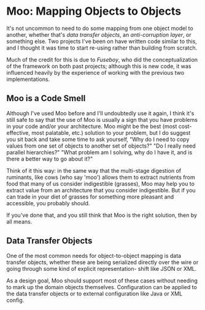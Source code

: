 # Moo: Mapping Objects to Objects

It's not uncommon to need to do some mapping from one object model to another, whether that's
_data transfer objects_, an _anti-corruption layer_, or something else.  Two projects I've been on
have written code similar to this, and I thought it was time to start re-using rather than
building from scratch.

Much of the credit for this is due to _Fuseboy_, who did the conceptualization of the framework on
both past projects; although this is new code, it was influenced heavily by the experience of working
with the previous two implementations.

## Moo is a Code Smell

Although I've used Moo before and I'll undoubtedly use it again, I think it's still safe to say that
the use of Moo is usually a sign that you have problems in your code and/or your architecture.  Moo
might be the best (most cost-effective, most palatable, etc.) solution to your problem, but I
do suggest you sit back and take some time to ask yourself, "Why do I need to copy values from
one set of objects to another set of objects?" "Do I really need parallel hierarchies?" "What problem
am I solving, why do I have it, and is there a better way to go about it?"

Think of it this way: in the same way that the multi-stage digestion of ruminants, like cows (who
say 'moo') allows them to extract nutrients from food that many of us consider indigestible (grasses),
Moo may help you to extract value from an architecture that you consider indigestible.  But if you
can trade in your diet of grasses for something more pleasant and accessible, you probably should.

If you've done that, and you still think that Moo is the right solution, then by all means.

## Data Transfer Objects

One of the most common needs for object-to-object mapping is data transfer objects, whether these
are being serialized directly over the wire or going through some kind of explicit representation-
shift like JSON or XML.  

As a design goal, Moo should support most of these cases without needing to mark up the domain objects
themselves.  Configuration can be applied to the data transfer objects or to external configuration
like Java or XML config.
